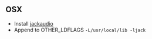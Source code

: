 ## OSX

- Install [jackaudio](http://jackaudio.org/)
- Append to OTHER_LDFLAGS `-L/usr/local/lib -ljack`